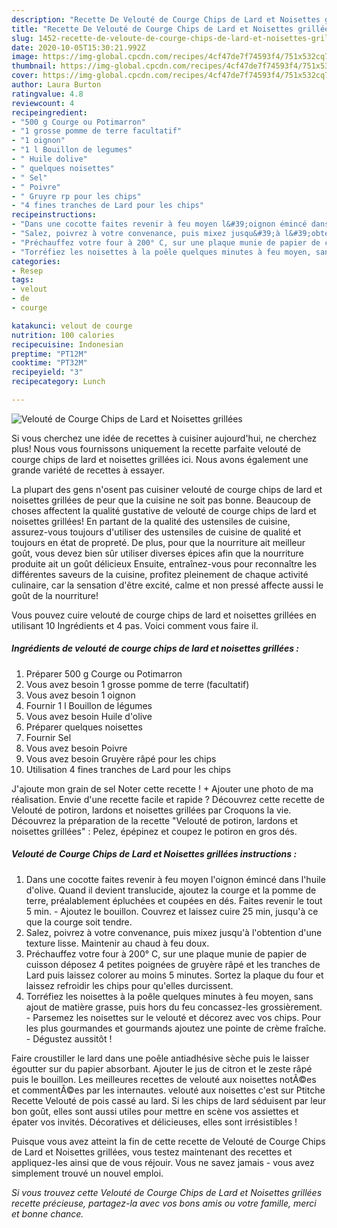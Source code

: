 ```yaml
---
description: "Recette De Velouté de Courge Chips de Lard et Noisettes grillées"
title: "Recette De Velouté de Courge Chips de Lard et Noisettes grillées"
slug: 1452-recette-de-veloute-de-courge-chips-de-lard-et-noisettes-grillees
date: 2020-10-05T15:30:21.992Z
image: https://img-global.cpcdn.com/recipes/4cf47de7f74593f4/751x532cq70/veloute-de-courge-chips-de-lard-et-noisettes-grillees-photo-principale-de-la-recette.jpg
thumbnail: https://img-global.cpcdn.com/recipes/4cf47de7f74593f4/751x532cq70/veloute-de-courge-chips-de-lard-et-noisettes-grillees-photo-principale-de-la-recette.jpg
cover: https://img-global.cpcdn.com/recipes/4cf47de7f74593f4/751x532cq70/veloute-de-courge-chips-de-lard-et-noisettes-grillees-photo-principale-de-la-recette.jpg
author: Laura Burton
ratingvalue: 4.8
reviewcount: 4
recipeingredient:
- "500 g Courge ou Potimarron"
- "1 grosse pomme de terre facultatif"
- "1 oignon"
- "1 l Bouillon de legumes"
- " Huile dolive"
- " quelques noisettes"
- " Sel"
- " Poivre"
- " Gruyre rp pour les chips"
- "4 fines tranches de Lard pour les chips"
recipeinstructions:
- "Dans une cocotte faites revenir à feu moyen l&#39;oignon émincé dans l&#39;huile d&#39;olive. Quand il devient translucide, ajoutez la courge et la pomme de terre, préalablement épluchées et coupées en dés. Faites revenir le tout 5 min. Ajoutez le bouillon. Couvrez et laissez cuire 25 min, jusqu&#39;à ce que la courge soit tendre."
- "Salez, poivrez à votre convenance, puis mixez jusqu&#39;à l&#39;obtention d&#39;une texture lisse. Maintenir au chaud à feu doux."
- "Préchauffez votre four à 200° C, sur une plaque munie de papier de cuisson déposez 4 petites poignées de gruyère râpé et les tranches de Lard puis laissez colorer au moins 5 minutes. Sortez la plaque du four et laissez refroidir les chips pour qu&#39;elles durcissent."
- "Torréfiez les noisettes à la poêle quelques minutes à feu moyen, sans ajout de matière grasse, puis hors du feu concassez-les grossièrement. Parsemez les noisettes sur le velouté et décorez avec vos chips. Pour les plus gourmandes et gourmands ajoutez une pointe de crème fraîche. Dégustez aussitôt !"
categories:
- Resep
tags:
- velout
- de
- courge

katakunci: velout de courge 
nutrition: 100 calories
recipecuisine: Indonesian
preptime: "PT12M"
cooktime: "PT32M"
recipeyield: "3"
recipecategory: Lunch

---
```



![Velouté de Courge Chips de Lard et Noisettes grillées](https://img-global.cpcdn.com/recipes/4cf47de7f74593f4/751x532cq70/veloute-de-courge-chips-de-lard-et-noisettes-grillees-photo-principale-de-la-recette.jpg)

Si vous cherchez une idée de recettes à cuisiner aujourd'hui, ne cherchez plus! Nous vous fournissons uniquement la recette parfaite velouté de courge chips de lard et noisettes grillées ici. Nous avons également une grande variété de recettes à essayer.

La plupart des gens n'osent pas cuisiner velouté de courge chips de lard et noisettes grillées de peur que la cuisine ne soit pas bonne. Beaucoup de choses affectent la qualité gustative de velouté de courge chips de lard et noisettes grillées! En partant de la qualité des ustensiles de cuisine, assurez-vous toujours d'utiliser des ustensiles de cuisine de qualité et toujours en état de propreté. De plus, pour que la nourriture ait meilleur goût, vous devez bien sûr utiliser diverses épices afin que la nourriture produite ait un goût délicieux Ensuite, entraînez-vous pour reconnaître les différentes saveurs de la cuisine, profitez pleinement de chaque activité culinaire, car la sensation d'être excité, calme et non pressé affecte aussi le goût de la nourriture!

<!--inarticleads1-->

Vous pouvez cuire velouté de courge chips de lard et noisettes grillées en utilisant 10 Ingrédients et 4 pas. Voici comment vous faire il.

##### Ingrédients de velouté de courge chips de lard et noisettes grillées :

1. Préparer 500 g Courge ou Potimarron
1. Vous avez besoin 1 grosse pomme de terre (facultatif)
1. Vous avez besoin 1 oignon
1. Fournir 1 l Bouillon de légumes
1. Vous avez besoin  Huile d&#39;olive
1. Préparer  quelques noisettes
1. Fournir  Sel
1. Vous avez besoin  Poivre
1. Vous avez besoin  Gruyère râpé pour les chips
1. Utilisation 4 fines tranches de Lard pour les chips


J&#39;ajoute mon grain de sel Noter cette recette ! + Ajouter une photo de ma réalisation. Envie d&#39;une recette facile et rapide ? Découvrez cette recette de Velouté de potiron, lardons et noisettes grillées par Croquons la vie. Découvrez la préparation de la recette &#34;Velouté de potiron, lardons et noisettes grillées&#34; : Pelez, épépinez et coupez le potiron en gros dés. 

<!--inarticleads2-->

##### Velouté de Courge Chips de Lard et Noisettes grillées instructions :

1. Dans une cocotte faites revenir à feu moyen l&#39;oignon émincé dans l&#39;huile d&#39;olive. Quand il devient translucide, ajoutez la courge et la pomme de terre, préalablement épluchées et coupées en dés. Faites revenir le tout 5 min. - Ajoutez le bouillon. Couvrez et laissez cuire 25 min, jusqu&#39;à ce que la courge soit tendre.
1. Salez, poivrez à votre convenance, puis mixez jusqu&#39;à l&#39;obtention d&#39;une texture lisse. Maintenir au chaud à feu doux.
1. Préchauffez votre four à 200° C, sur une plaque munie de papier de cuisson déposez 4 petites poignées de gruyère râpé et les tranches de Lard puis laissez colorer au moins 5 minutes. Sortez la plaque du four et laissez refroidir les chips pour qu&#39;elles durcissent.
1. Torréfiez les noisettes à la poêle quelques minutes à feu moyen, sans ajout de matière grasse, puis hors du feu concassez-les grossièrement. - Parsemez les noisettes sur le velouté et décorez avec vos chips. Pour les plus gourmandes et gourmands ajoutez une pointe de crème fraîche. - Dégustez aussitôt !


Faire croustiller le lard dans une poêle antiadhésive sèche puis le laisser égoutter sur du papier absorbant. Ajouter le jus de citron et le zeste râpé puis le bouillon. Les meilleures recettes de velouté aux noisettes notÃ©es et commentÃ©es par les internautes. velouté aux noisettes c&#39;est sur Ptitche Recette Velouté de pois cassé au lard. Si les chips de lard séduisent par leur bon goût, elles sont aussi utiles pour mettre en scène vos assiettes et épater vos invités. Décoratives et délicieuses, elles sont irrésistibles ! 

<!--inarticleads1-->

<p>
Puisque vous avez atteint la fin de cette recette de Velouté de Courge Chips de Lard et Noisettes grillées, vous testez maintenant des recettes et appliquez-les ainsi que de vous réjouir. Vous ne savez jamais - vous avez simplement trouvé un nouvel emploi.
</p>

<p>
<i>Si vous trouvez cette Velouté de Courge Chips de Lard et Noisettes grillées recette précieuse, partagez-la avec vos bons amis ou votre famille, merci et bonne chance.</i>
</p>
